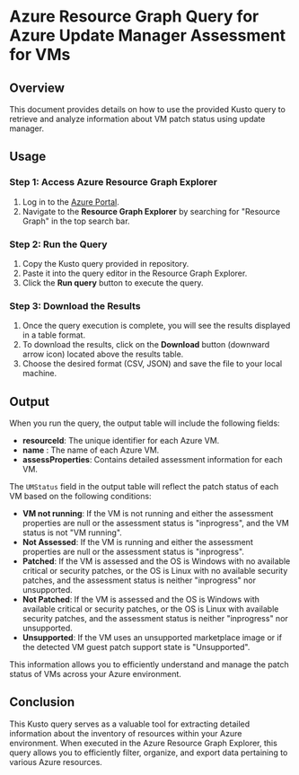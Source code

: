 # Azure Resource Graph Query for Azure Update Manager Assessment for VMs

## Overview

This document provides details on how to use the provided Kusto query to retrieve and analyze information about VM patch status using update manager.
## Usage

### Step 1: Access Azure Resource Graph Explorer

1. Log in to the [Azure Portal](https://portal.azure.com/).
2. Navigate to the **Resource Graph Explorer** by searching for "Resource Graph" in the top search bar.

### Step 2: Run the Query

1. Copy the Kusto query provided in repository.
2. Paste it into the query editor in the Resource Graph Explorer.
3. Click the **Run query** button to execute the query.

### Step 3: Download the Results

1. Once the query execution is complete, you will see the results displayed in a table format.
2. To download the results, click on the **Download** button (downward arrow icon) located above the results table.
3. Choose the desired format (CSV, JSON) and save the file to your local machine.
## Output

When you run the query, the output table will include the following fields:

- **resourceId**: The unique identifier for each Azure VM.
- **name** : The name of each Azure VM.
- **assessProperties**: Contains detailed assessment information for each VM.

The `UMStatus` field in the output table will reflect the patch status of each VM based on the following conditions:

- **VM not running**: If the VM is not running and either the assessment properties are null or the assessment status is "inprogress", and the VM status is not "VM running".
- **Not Assessed**: If the VM is running and either the assessment properties are null or the assessment status is "inprogress".
- **Patched**: If the VM is assessed and the OS is Windows with no available critical or security patches, or the OS is Linux with no available security patches, and the assessment status is neither "inprogress" nor unsupported.
- **Not Patched**: If the VM is assessed and the OS is Windows with available critical or security patches, or the OS is Linux with available security patches, and the assessment status is neither "inprogress" nor unsupported.
- **Unsupported**: If the VM uses an unsupported marketplace image or if the detected VM guest patch support state is "Unsupported".

This information allows you to efficiently understand and manage the patch status of VMs across your Azure environment.

## Conclusion

This Kusto query serves as a valuable tool for extracting detailed information about the inventory of resources within your Azure environment. When executed in the Azure Resource Graph Explorer, this query allows you to efficiently filter, organize, and export data pertaining to various Azure resources.



